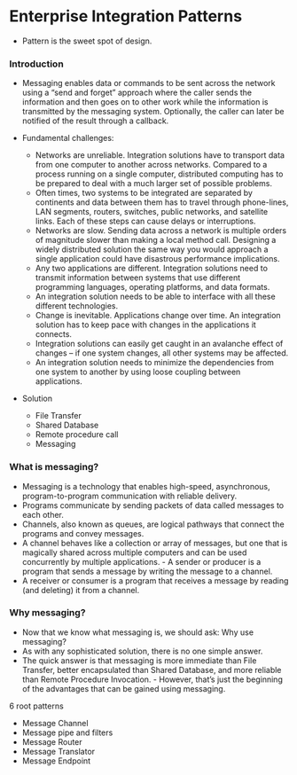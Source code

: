 # Enterprise Integration Patterns

- Pattern is the sweet spot of design. 

### Introduction
- Messaging enables data or commands to be sent across the network using a “send and forget” approach where the caller sends the information and then goes on to other work while the information is transmitted by the messaging system. Optionally, the caller can later be notified of the result through a callback.
- Fundamental challenges:
    - Networks are unreliable. Integration solutions have to transport data from one computer to another across networks. Compared to a process running on a single computer, distributed computing has to be prepared to deal with a much larger set of possible problems. 
    - Often times, two systems to be integrated are separated by continents and data between them has to travel through phone-lines, LAN segments, routers, switches, public networks, and satellite links. Each of these steps can cause delays or interruptions.
    - Networks are slow. Sending data across a network is multiple orders of magnitude slower than making a local method call. Designing a widely distributed solution the same way you would approach a single application could have disastrous performance implications.
    - Any two applications are different. Integration solutions need to transmit information between systems that use different programming languages, operating platforms, and data formats. 
    - An integration solution needs to be able to interface with all these different technologies.
    - Change is inevitable. Applications change over time. An integration solution has to keep pace with changes in the applications it connects. 
    - Integration solutions can easily get caught in an avalanche effect of changes – if one system changes, all other systems may be affected. 
    - An integration solution needs to minimize the dependencies from one system to another by using loose coupling between applications.

- Solution
    - File Transfer
    - Shared Database
    - Remote procedure call
    - Messaging

### What is messaging?
- Messaging is a technology that enables high-speed, asynchronous, program-to-program communication with reliable delivery. 
- Programs communicate by sending packets of data called messages to each other. 
- Channels, also known as queues, are logical pathways that connect the programs and convey messages. 
- A channel behaves like a collection or array of messages, but one that is magically shared across multiple computers and can be used concurrently by multiple applications. - A sender or producer is a program that sends a message by writing the message to a channel. 
- A receiver or consumer is a program that receives a message by reading (and deleting) it from a channel.

### Why messaging?
- Now that we know what messaging is, we should ask: Why use messaging? 
- As with any sophisticated solution, there is no one simple answer. 
- The quick answer is that messaging is more immediate than File Transfer, better encapsulated than Shared Database, and more reliable than Remote Procedure Invocation. - However, that’s just the beginning of the advantages that can be gained using messaging.

6 root patterns
- Message Channel
- Message pipe and filters
- Message Router
- Message Translator
- Message Endpoint